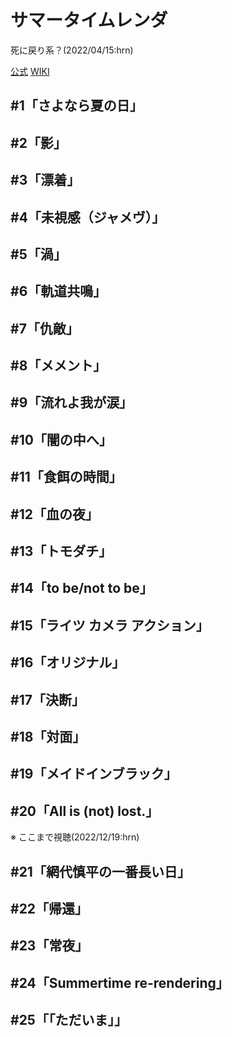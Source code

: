 # サマータイムレンダ

死に戻り系？(2022/04/15:hrn)

[公式](https://summertime-anime.com/) 
[WIKI](https://ja.wikipedia.org/wiki/%E3%82%B5%E3%83%9E%E3%83%BC%E3%82%BF%E3%82%A4%E3%83%A0%E3%83%AC%E3%83%B3%E3%83%80) 

## #1「さよなら夏の日」

## #2「影」

## #3「漂着」

## #4「未視感（ジャメヴ）」

## #5「渦」

## #6「軌道共鳴」

## #7「仇敵」

## #8「メメント」

## #9「流れよ我が涙」

## #10「闇の中へ」

## #11「食餌の時間」

## #12「血の夜」

## #13「トモダチ」

## #14「to be/not to be」

## #15「ライツ カメラ アクション」

## #16「オリジナル」

## #17「決断」

## #18「対面」

## #19「メイドインブラック」

## #20「All is (not) lost.」

※ ここまで視聴(2022/12/19:hrn)

## #21「網代慎平の一番長い日」

## #22「帰還」

## #23「常夜」

## #24「Summertime re-rendering」

## #25「「ただいま」」
